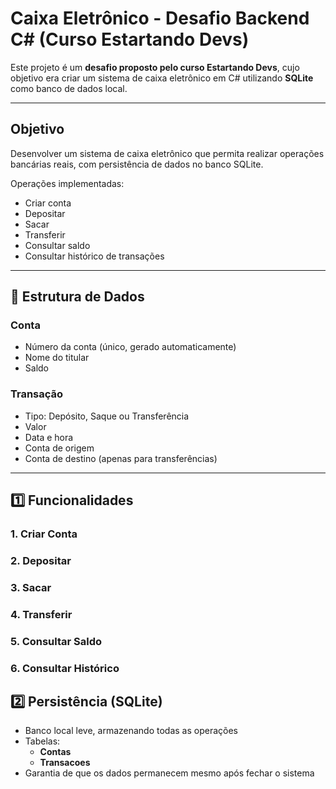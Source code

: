 # Caixa Eletrônico - Desafio Backend C# (Curso Estartando Devs)

Este projeto é um **desafio proposto pelo curso Estartando Devs**, cujo objetivo era criar um sistema de caixa eletrônico em C# utilizando **SQLite** como banco de dados local.  

---

## Objetivo

Desenvolver um sistema de caixa eletrônico que permita realizar operações bancárias reais, com persistência de dados no banco SQLite.  

Operações implementadas:  
- Criar conta  
- Depositar  
- Sacar  
- Transferir  
- Consultar saldo  
- Consultar histórico de transações  

---

## 📂 Estrutura de Dados

### Conta
- Número da conta (único, gerado automaticamente)  
- Nome do titular  
- Saldo  

### Transação
- Tipo: Depósito, Saque ou Transferência  
- Valor  
- Data e hora  
- Conta de origem  
- Conta de destino (apenas para transferências)  

---

## 1️⃣ Funcionalidades

### 1. Criar Conta

### 2. Depositar

### 3. Sacar

### 4. Transferir
 
### 5. Consultar Saldo

### 6. Consultar Histórico



## 2️⃣ Persistência (SQLite)

- Banco local leve, armazenando todas as operações  
- Tabelas:
  - **Contas**  
  - **Transacoes**  
- Garantia de que os dados permanecem mesmo após fechar o sistema  

